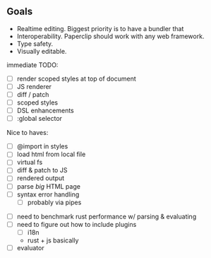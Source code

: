## Goals

- Realtime editing. Biggest priority is to have a bundler that
- Interoperability. Paperclip should work with any web framework.
- Type safety.
- Visually editable.

immediate TODO:

- [ ] render scoped styles at top of document
- [ ] JS renderer
- [ ] diff / patch
- [ ] scoped styles
- [ ] DSL enhancements
- [ ] :global selector

Nice to haves:

- [ ] @import in styles
- [ ] load html from local file
- [ ] virtual fs
- [ ] diff & patch to JS
- [ ] rendered output
- [ ] parse _big_ HTML page
- [ ] syntax error handling
  - [ ] probably via pipes

* [ ] need to benchmark rust performance w/ parsing & evaluating
* [ ] need to figure out how to include plugins
  - [ ] i18n
  - rust + js basically
* [ ] evaluator
